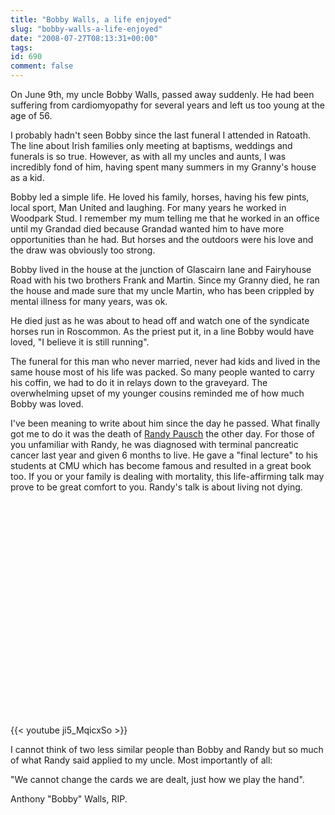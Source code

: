 ```yaml
---
title: "Bobby Walls, a life enjoyed"
slug: "bobby-walls-a-life-enjoyed"
date: "2008-07-27T08:13:31+00:00"
tags:
id: 690
comment: false
---
```


On June 9th, my uncle Bobby Walls, passed away suddenly. He had been suffering from cardiomyopathy for several years and left us too young at the age of 56.

I probably hadn't seen Bobby since the last funeral I attended in Ratoath. The line about Irish families only meeting at baptisms, weddings and funerals is so true. However, as with all my uncles and aunts, I was incredibly fond of him, having spent many summers in my Granny's house as a kid.

Bobby led a simple life. He loved his family, horses, having his few pints, local sport, Man United and laughing. For many years he worked in Woodpark Stud. I remember my mum telling me that he worked in an office until my Grandad died because Grandad wanted him to have more opportunities than he had. But horses and the outdoors were his love and the draw was obviously too strong.

Bobby lived in the house at the junction of Glascairn lane and Fairyhouse Road with his two brothers Frank and Martin. Since my Granny died, he ran the house and made sure that my uncle Martin, who has been crippled by mental illness for many years, was ok.

He died just as he was about to head off and watch one of the syndicate horses run in Roscommon. As the priest put it, in a line Bobby would have loved, "I believe it is still running".

The funeral for this man who never married, never had kids and lived in the same house most of his life was packed. So many people wanted to carry his coffin, we had to do it in relays down to the graveyard. The overwhelming upset of my younger cousins reminded me of how much Bobby was loved.

I've been meaning to write about him since the day he passed. What finally got me to do it was the death of [Randy Pausch](http://download.srv.cs.cmu.edu/~pausch/) the other day. For those of you unfamiliar with Randy, he was diagnosed with terminal pancreatic cancer last year and given 6 months to live. He gave a "final lecture" to his students at CMU which has become famous and resulted in a great book too. If you or your family is dealing with mortality, this life-affirming talk may prove to be great comfort to you. Randy's talk is about living not dying.

<object classid="clsid:d27cdb6e-ae6d-11cf-96b8-444553540000" width="425" height="344" codebase="http://download.macromedia.com/pub/shockwave/cabs/flash/swflash.cab#version=6,0,40,0"><param name="allowFullScreen" value="true" /><param name="src" value="http://www.youtube.com/v/ji5_MqicxSoandhl=enandfs=1" /><embed type="application/x-shockwave-flash" width="425" height="344" src="http://www.youtube.com/v/ji5_MqicxSoandhl=enandfs=1" allowfullscreen="true"></embed></object>

{{< youtube ji5_MqicxSo >}}

I cannot think of two less similar people than Bobby and Randy but so much of what Randy said applied to my uncle. Most importantly of all:

"We cannot change the cards we are dealt, just how we play the hand".

Anthony "Bobby" Walls, RIP.
